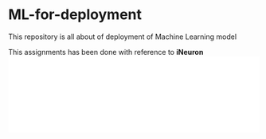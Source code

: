 # ML-for-deployment
This repository is all about of deployment of Machine Learning model

This assignments has been done with reference to <b>iNeuron</b>
![alt text](https://github.com/MachineLearnWithRosh/ML-for-deployment/blob/master/Images/Ineuron.png)

